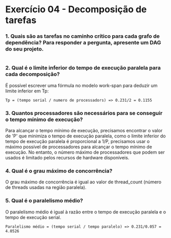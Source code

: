 # Exercício 04 - Decomposição de tarefas
### 1. Quais são as tarefas no caminho crítico para cada grafo de dependência? Para responder a pergunta, apresente um DAG do seu projeto.
```
```
### 2. Qual é o limite inferior do tempo de execução paralela para cada decomposição?
É possível escrever uma fórmula no modelo work-span para deduzir um limite inferior em Tp:
```
Tp = (tempo serial / numero de processadors) => 0.231/2 = 0.1155
```
### 3. Quantos processadores são necessários para se conseguir o tempo mínimo de execução?
Para alcançar o tempo mínimo de execução, precisamos encontrar o valor de 'P' que minimiza o tempo de execução paralela, como o limite inferior do tempo de execução paralela é proporcional a 1/P, precisamos usar o máximo possível de processadores para alcançar o tempo mínimo de execução. 
No entanto, o número máximo de processadores que podem ser usados é limitado pelos recursos de hardware disponíveis.

### 4. Qual é o grau máximo de concorrência?
O grau máximo de concorrência é igual ao valor de thread_count (número de threads usadas na região paralela).

### 5. Qual é o paralelismo médio?
O paralelismo médio é igual à razão entre o tempo de execução paralela e o tempo de execução serial.
```
Paralelismo médio = (tempo serial / tempo paralelo) => 0.231/0.057 = 4.0526
```
